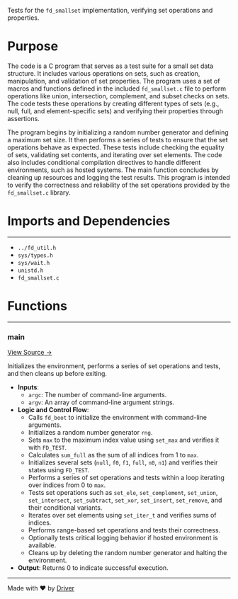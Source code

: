 <!--------------------------------------------------------------------------------->
<!-- IMPORTANT: This file is auto-generated by Driver (https://driver.ai). -------->
<!-- Manual edits may be overwritten on future commits. --------------------------->
<!--------------------------------------------------------------------------------->

Tests for the `fd_smallset` implementation, verifying set operations and properties.

# Purpose
The code is a C program that serves as a test suite for a small set data structure. It includes various operations on sets, such as creation, manipulation, and validation of set properties. The program uses a set of macros and functions defined in the included `fd_smallset.c` file to perform operations like union, intersection, complement, and subset checks on sets. The code tests these operations by creating different types of sets (e.g., null, full, and element-specific sets) and verifying their properties through assertions.

The program begins by initializing a random number generator and defining a maximum set size. It then performs a series of tests to ensure that the set operations behave as expected. These tests include checking the equality of sets, validating set contents, and iterating over set elements. The code also includes conditional compilation directives to handle different environments, such as hosted systems. The main function concludes by cleaning up resources and logging the test results. This program is intended to verify the correctness and reliability of the set operations provided by the `fd_smallset.c` library.
# Imports and Dependencies

---
- `../fd_util.h`
- `sys/types.h`
- `sys/wait.h`
- `unistd.h`
- `fd_smallset.c`


# Functions

---
### main<!-- {{#callable:main}} -->
[View Source →](<../../../../../src/util/tmpl/test_smallset.c#L17>)

Initializes the environment, performs a series of set operations and tests, and then cleans up before exiting.
- **Inputs**:
    - `argc`: The number of command-line arguments.
    - `argv`: An array of command-line argument strings.
- **Logic and Control Flow**:
    - Calls `fd_boot` to initialize the environment with command-line arguments.
    - Initializes a random number generator `rng`.
    - Sets `max` to the maximum index value using `set_max` and verifies it with `FD_TEST`.
    - Calculates `sum_full` as the sum of all indices from 1 to `max`.
    - Initializes several sets (`null`, `f0`, `f1`, `full`, `n0`, `n1`) and verifies their states using `FD_TEST`.
    - Performs a series of set operations and tests within a loop iterating over indices from 0 to `max`.
    - Tests set operations such as `set_ele`, `set_complement`, `set_union`, `set_intersect`, `set_subtract`, `set_xor`, `set_insert`, `set_remove`, and their conditional variants.
    - Iterates over set elements using `set_iter_t` and verifies sums of indices.
    - Performs range-based set operations and tests their correctness.
    - Optionally tests critical logging behavior if hosted environment is available.
    - Cleans up by deleting the random number generator and halting the environment.
- **Output**: Returns 0 to indicate successful execution.



---
Made with ❤️ by [Driver](https://www.driver.ai/)